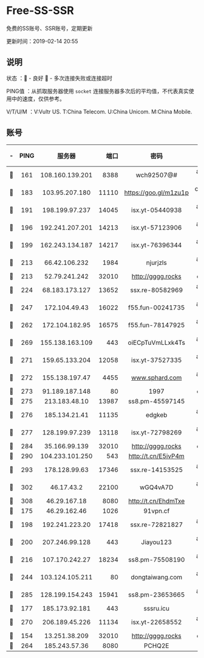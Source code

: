 # Free-SS-SSR

免费的SS账号、SSR账号，定期更新

更新时间：2019-02-14 20:55

## 说明

状态     ：🙂 - 良好 🙁 - 多次连接失败或连接超时

PING值   ：从抓取服务器使用 `socket` 连接服务器多次后的平均值，不代表真实使用中的速度，仅供参考。

V/T/U/M  ：V:Vultr US. T:China Telecom. U:China Unicom. M:China Mobile.

## 账号

|-|PING|服务器|端口|密码|加密方式|区域|V/T/U/M|
|:----:|:----:|:-----:|-----:|:----:|:----:|:----:|:----:|
|🙂|161|108.160.139.201|8388|wch92507@#|aes-256-cfb|JP|10↑/10↑/10↑/10↑|
|🙂|183|103.95.207.180|11110|https://goo.gl/m1zu1p|chacha20-ietf|US|7↑/9↑/9↑/9↑|
|🙂|191|198.199.97.237|14045|isx.yt-05440938|aes-256-cfb|US|10↑/10↑/10↑/10↑|
|🙂|196|192.241.207.201|14213|isx.yt-57123906|aes-256-cfb|US|10↑/10↑/10↑/10↑|
|🙂|199|162.243.134.187|14217|isx.yt-76396344|aes-256-cfb|US|10↑/10↑/10↑/10↑|
|🙂|213|66.42.106.232|1984|njurjzls|aes-256-cfb|US|10↑/10↑/10↑/10↑|
|🙂|213|52.79.241.242|32010|http://gggg.rocks|chacha20|KR|10↑/8↑/9↑/8↑|
|🙂|224|68.183.173.127|13652|ssx.re-80582969|aes-256-cfb|US|7↑/7↑/6↑/7↑|
|🙂|247|172.104.49.43|16022|f55.fun-00241735|aes-256-cfb|SG|7↑/7↑/6↑/7↑|
|🙂|262|172.104.182.95|16575|f55.fun-78147925|aes-256-cfb|SG|10↑/10↑/9↑/10↑|
|🙂|269|155.138.163.109|443|oiECpTuVmLLxk4Ts|aes-256-cfb|US|2↓/10↑/10↑/10↑|
|🙂|271|159.65.133.204|12058|isx.yt-37527335|aes-256-cfb|SG|10↑/10↑/10↑/10↑|
|🙂|272|155.138.197.47|4455|www.sphard.com|aes-256-cfb|US|9↑/9↑/8↑/9↑|
|🙂|273|91.189.187.148|80|1997|chacha20|US|10↑/10↑/10↑/10↑|
|🙂|275|213.183.48.10|13987|ss8.pm-45597145|rc4-md5|RU|7↑/7↑/6↑/7↑|
|🙂|276|185.134.21.41|11135|edgkeb|aes-256-cfb|GB|10↑/10↑/10↑/10↑|
|🙂|277|128.199.97.239|13118|isx.yt-72798269|aes-256-cfb|SG|10↑/10↑/10↑/10↑|
|🙂|284|35.166.99.139|32010|http://gggg.rocks|chacha20|US|10↑/9↑/9↑/10↑|
|🙂|290|104.233.101.250|543|http://t.cn/E5ivP4m|rc4-md5|CA|9↓/10↑/10↑/10↑|
|🙂|293|178.128.99.63|17346|ssx.re-14153525|aes-256-cfb|SG|7↑/7↑/6↑/7↑|
|🙂|302|46.17.43.2|22100|wGQ4vA7D|aes-256-gcm|RU|5↑/10↑/10↑/10↑|
|🙂|308|46.29.167.18|8080|http://t.cn/EhdmTxe|rc4-md5|RU|10↑/9↑/8↑/9↑|
|🙂|175|46.29.162.46|1026|91vpn.cf|rc4-md5|RU|10↑/10↑/10↑/10↑|
|🙂|198|192.241.223.20|17418|ssx.re-72821827|aes-256-cfb|US|7↑/7↑/6↑/7↑|
|🙂|200|207.246.99.128|443|Jiayou123|aes-256-cfb|US|7↑/9↓/10↑/10↑|
|🙂|216|107.170.242.27|18234|ss8.pm-75508190|aes-256-cfb|US|10↑/10↑/9↑/10↑|
|🙂|244|103.124.105.211|80|dongtaiwang.com|aes-256-cfb|US|10↑/10↑/10↑/10↑|
|🙂|285|128.199.154.243|15941|ss8.pm-23653665|aes-256-cfb|SG|10↑/10↑/9↑/10↑|
|🙂|177|185.173.92.181|443|sssru.icu|rc4-md5|RU|10↑/10↑/10↑/10↑|
|🙂|270|206.189.45.226|11134|isx.yt-22658552|aes-256-cfb|SG|10↑/10↑/10↑/10↑|
|🙁|154|13.251.38.209|32010|http://gggg.rocks|chacha20|SG|10↑/10↑/10↑/10↑|
|🙁|264|185.243.57.36|8080|PCHQ2E|rc4-md5|US|10↑/10↑/10↑/10↑|
